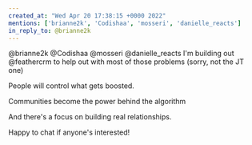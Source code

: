 ```yaml
---
created_at: "Wed Apr 20 17:38:15 +0000 2022"
mentions: ['brianne2k', 'Codishaa', 'mosseri', 'danielle_reacts']
in_reply_to: @brianne2k
---
```


@brianne2k @Codishaa @mosseri @danielle_reacts I'm building out @feathercrm to help out with most of those problems (sorry, not the JT one)

People will control what gets boosted.

Communities become the power behind the algorithm

And there's a focus on building real relationships.

Happy to chat if anyone's interested!